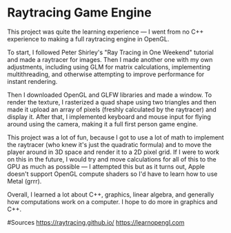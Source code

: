 # Raytracing Game Engine


This project was quite the learning experience — I went from no C++ experience to making a full raytracing engine in OpenGL.

To start, I followed Peter Shirley's "Ray Tracing in One Weekend" tutorial and made a raytracer for images. Then I made another one with my own adjustments, including using GLM for matrix calculations, implementing multithreading, and otherwise attempting to improve performance for instant rendering.

Then I downloaded OpenGL and GLFW libraries and made a window. To render the texture, I rasterized a quad shape using two triangles and then made it upload an array of pixels (freshly calculated by the raytracer) and display it. After that, I implemented keyboard and mouse input for flying around using the camera, making it a full first person game engine.

This project was a lot of fun, because I got to use a lot of math to implement the raytracer (who knew it's just the quadratic formula) and to move the player around in 3D space and render it to a 2D pixel grid. If I were to work on this in the future, I would try and move calculations for all of this to the GPU as much as possible — I attempted this but as it turns out, Apple doesn't support OpenGL compute shaders so I'd have to learn how to use Metal (grrr). 

Overall, I learned a lot about C++, graphics, linear algebra, and generally how computations work on a computer. I hope to do more in graphics and C++.

#Sources
https://raytracing.github.io/
https://learnopengl.com

